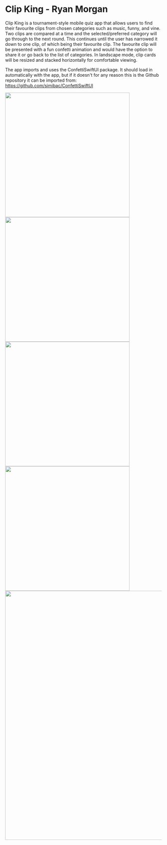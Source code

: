 # Clip King - Ryan Morgan

Clip King is a tournament-style mobile quiz app that allows users to find their favourite clips from chosen categories such as music, funny, and vine. Two clips are compared at a time and the selected/preferred category will go through to the next round. This continues until the user has narrowed it down to one clip, of which being their favourite clip. The favourite clip will be presented with a fun confetti animation and would have the option to share it or go back to the list of categories. In landscape mode, clip cards will be resized and stacked horizontally for comfortable viewing.

The app imports and uses the ConfettiSwiftUI package. It should load in automatically with the app, but if it doesn't for any reason this is the Github repository it can be imported from:
https://github.com/simibac/ConfettiSwiftUI

<img src="images/categories.png" width="400"> <img src="images/quiz_page.png" width="400">
<img src="images/final_clip.png" width="400"> <img src="images/share_clip.png" width="400">
<img src="images/landscape.jpg" width="800">
